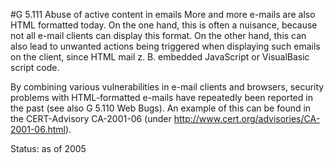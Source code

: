 #G 5.111 Abuse of active content in emails
More and more e-mails are also HTML formatted today. On the one hand, this is often a nuisance, because not all e-mail clients can display this format. On the other hand, this can also lead to unwanted actions being triggered when displaying such emails on the client, since HTML mail z. B. embedded JavaScript or VisualBasic script code.

By combining various vulnerabilities in e-mail clients and browsers, security problems with HTML-formatted e-mails have repeatedly been reported in the past (see also G 5.110 Web Bugs). An example of this can be found in the CERT-Advisory CA-2001-06 (under http://www.cert.org/advisories/CA-2001-06.html).

Status: as of 2005




